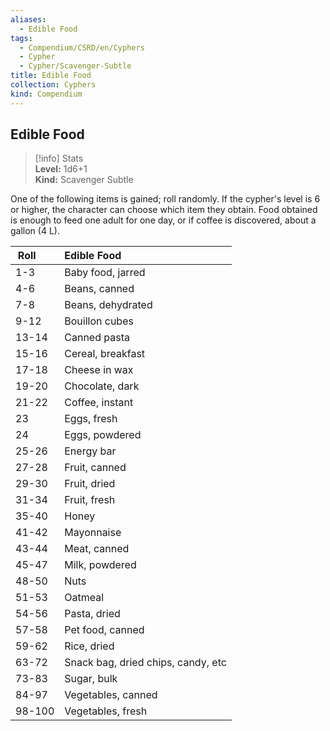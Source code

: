 ```yaml
---
aliases:
  - Edible Food
tags:
  - Compendium/CSRD/en/Cyphers
  - Cypher
  - Cypher/Scavenger-Subtle
title: Edible Food
collection: Cyphers
kind: Compendium
---
```

## Edible Food  
>[!info] Stats  
> **Level:** 1d6+1  
> **Kind:** Scavenger Subtle
  
One of the following items is gained; roll randomly. If the cypher's level is 6 or higher, the character can choose which item they obtain. Food obtained is enough to feed one adult for one day, or if coffee is discovered, about a gallon (4 L).  

|  Roll &nbsp; &nbsp; &nbsp; | Edible Food  |  
| ------------- | :----------- |  
| 1-3 | Baby food, jarred |  
| 4-6 | Beans, canned |  
| 7-8 | Beans, dehydrated |  
| 9-12 | Bouillon cubes |  
| 13-14 | Canned pasta |  
| 15-16 | Cereal, breakfast |  
| 17-18 | Cheese in wax |  
| 19-20 | Chocolate, dark |  
| 21-22 | Coffee, instant |  
| 23 | Eggs, fresh |  
| 24 | Eggs, powdered |  
| 25-26 | Energy bar |  
| 27-28 | Fruit, canned |  
| 29-30 | Fruit, dried |  
| 31-34 | Fruit, fresh |  
| 35-40 | Honey |  
| 41-42 | Mayonnaise |  
| 43-44 | Meat, canned |  
| 45-47 | Milk, powdered |  
| 48-50 | Nuts |  
| 51-53 | Oatmeal |  
| 54-56 | Pasta, dried |  
| 57-58 | Pet food, canned |  
| 59-62 | Rice, dried |  
| 63-72 | Snack bag, dried chips, candy, etc |  
| 73-83 | Sugar, bulk |  
| 84-97 | Vegetables, canned |  
| 98-100 | Vegetables, fresh |